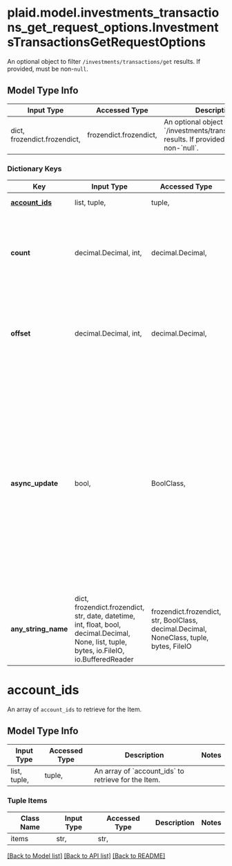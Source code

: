 # plaid.model.investments_transactions_get_request_options.InvestmentsTransactionsGetRequestOptions

An optional object to filter `/investments/transactions/get` results. If provided, must be non-`null`.

## Model Type Info
Input Type | Accessed Type | Description | Notes
------------ | ------------- | ------------- | -------------
dict, frozendict.frozendict,  | frozendict.frozendict,  | An optional object to filter &#x60;/investments/transactions/get&#x60; results. If provided, must be non-&#x60;null&#x60;. | 

### Dictionary Keys
Key | Input Type | Accessed Type | Description | Notes
------------ | ------------- | ------------- | ------------- | -------------
**[account_ids](#account_ids)** | list, tuple,  | tuple,  | An array of &#x60;account_ids&#x60; to retrieve for the Item. | [optional] 
**count** | decimal.Decimal, int,  | decimal.Decimal,  | The number of transactions to fetch.  | [optional] if omitted the server will use the default value of 100
**offset** | decimal.Decimal, int,  | decimal.Decimal,  | The number of transactions to skip when fetching transaction history | [optional] if omitted the server will use the default value of 0
**async_update** | bool,  | BoolClass,  | If the Item was not initialized with the investments product via the &#x60;products&#x60; array when calling &#x60;/link/token/create&#x60;, and &#x60;async_update&#x60; is set to true, the initial Investments extraction will happen asynchronously. Plaid will subsequently fire a &#x60;HISTORICAL_UPDATE&#x60; webhook when the extraction completes. When &#x60;false&#x60;, Plaid will wait to return a response until extraction completion and no &#x60;HISTORICAL_UPDATE&#x60; webhook will fire. Note that while the extraction is happening asynchronously, calls to &#x60;/investments/transactions/get&#x60; and &#x60;/investments/refresh&#x60; will return &#x60;PRODUCT_NOT_READY&#x60; errors until the extraction completes. | [optional] if omitted the server will use the default value of False
**any_string_name** | dict, frozendict.frozendict, str, date, datetime, int, float, bool, decimal.Decimal, None, list, tuple, bytes, io.FileIO, io.BufferedReader | frozendict.frozendict, str, BoolClass, decimal.Decimal, NoneClass, tuple, bytes, FileIO | any string name can be used but the value must be the correct type | [optional]

# account_ids

An array of `account_ids` to retrieve for the Item.

## Model Type Info
Input Type | Accessed Type | Description | Notes
------------ | ------------- | ------------- | -------------
list, tuple,  | tuple,  | An array of &#x60;account_ids&#x60; to retrieve for the Item. | 

### Tuple Items
Class Name | Input Type | Accessed Type | Description | Notes
------------- | ------------- | ------------- | ------------- | -------------
items | str,  | str,  |  | 

[[Back to Model list]](../../README.md#documentation-for-models) [[Back to API list]](../../README.md#documentation-for-api-endpoints) [[Back to README]](../../README.md)

